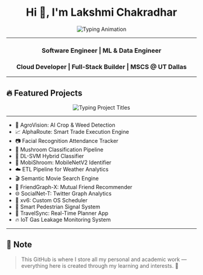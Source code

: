 <h1 align="center">Hi 👋, I'm Lakshmi Chakradhar</h1>

<!-- 🌀 Typing Header Animation (plays once) -->
<p align="center">
  <img src="https://readme-typing-svg.demolab.com?font=Fira+Code&weight=600&size=23&duration=2800&pause=900&color=F97316&center=true&vCenter=true&repeat=1&width=1000&lines=Software+Engineer+%7C+ML+%26+Data+Engineer;Cloud+Developer+%7C+Full-Stack+Builder+%7C+MSCS+%40+UT+Dallas" alt="Typing Animation"/>
</p>

---

<!-- 💬 Reveal Header After Animation -->
<h3 align="center"><strong>Software Engineer | ML & Data Engineer</strong></h3>
<h3 align="center"><strong>Cloud Developer | Full-Stack Builder | MSCS @ UT Dallas</strong></h3>

---

## 🔥 Featured Projects

<!-- 🎞️ Typing Project Titles Animation (plays once) -->
<p align="center">
  <img src="https://readme-typing-svg.demolab.com?font=Fira+Code&weight=500&size=20&duration=2800&pause=800&color=FACC15&center=true&vCenter=true&repeat=1&width=1000&lines=AgroVision:+AI+Crop+%26+Weed+Detection;AlphaRoute:+Smart+Trade+Execution+Engine;Facial+Recognition+Attendance+Tracker;Mushroom+Classification+Pipeline;DL-SVM+Hybrid+Classifier;MobiShroom:+MobileNetV2+Identifier;ETL+Pipeline+for+Weather+Analytics;Semantic+Movie+Search+Engine;FriendGraph-X:+Mutual+Friend+Recommender;SocialNet-T:+Twitter+Graph+Analytics;xv6:+Custom+OS+Scheduler;Smart+Pedestrian+Signal+System;TravelSync:+Real-Time+Planner+App;IoT+Gas+Leakage+Monitoring+System" alt="Typing Project Titles"/>
</p>

---

<!-- ✅ Final Static Display of Project Titles (Appears after animation visually) -->
<ul>
  <li>🌾 AgroVision: AI Crop & Weed Detection</li>
  <li>📈 AlphaRoute: Smart Trade Execution Engine</li>
  <li>📷 Facial Recognition Attendance Tracker</li>
  <li>🍄 Mushroom Classification Pipeline</li>
  <li>🧠 DL-SVM Hybrid Classifier</li>
  <li>📱 MobiShroom: MobileNetV2 Identifier</li>
  <li>☁️ ETL Pipeline for Weather Analytics</li>
  <li>🎬 Semantic Movie Search Engine</li>
  <li>👥 FriendGraph-X: Mutual Friend Recommender</li>
  <li>🌐 SocialNet-T: Twitter Graph Analytics</li>
  <li>🧾 xv6: Custom OS Scheduler</li>
  <li>🚦 Smart Pedestrian Signal System</li>
  <li>🧳 TravelSync: Real-Time Planner App</li>
  <li>🔥 IoT Gas Leakage Monitoring System</li>
</ul>

---

## 📌 Note

> This GitHub is where I store all my personal and academic work — everything here is created through my learning and interests. 🌱
